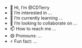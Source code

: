 - 👋 Hi, I’m @CDTerry
- 👀 I’m interested in ...
- 🌱 I’m currently learning ...
- 💞️ I’m looking to collaborate on ...
- 📫 How to reach me ...
- 😄 Pronouns: ...
- ⚡ Fun fact: ...

<!---
CDTerry/CDTerry is a ✨ special ✨ repository because its `README.md` (this file) appears on your GitHub profile.
You can click the Preview link to take a look at your changes.
--->
